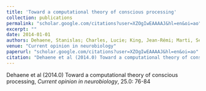 ```yaml
---
title: 'Toward a computational theory of conscious processing'
collection: publications
permalink: "scholar.google.com/citations?user=XZOgIwEAAAAJ&hl=en&oi=ao"
excerpt: ""
date: 2014-01-01
authors: Dehaene, Stanislas; Charles, Lucie; King, Jean-Rémi; Marti, Sébastien; 
venue: "Current opinion in neurobiology"
paperurl: "scholar.google.com/citations?user=XZOgIwEAAAAJ&hl=en&oi=ao"
citation: "Dehaene et al (2014.0) Toward a computational theory of conscious processing, <i>Current opinion in neurobiology</i>, 25.0: 76-84"
---
```

Dehaene et al (2014.0) Toward a computational theory of conscious processing, <i>Current opinion in neurobiology</i>, 25.0: 76-84
